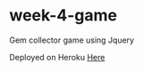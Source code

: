 # week-4-game

Gem collector game using Jquery

Deployed on Heroku [Here](https://pure-peak-62525.herokuapp.com/)
